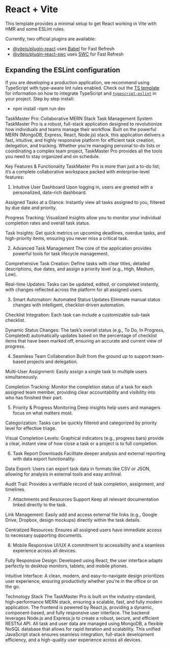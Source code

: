 # React + Vite

This template provides a minimal setup to get React working in Vite with HMR and some ESLint rules.

Currently, two official plugins are available:

- [@vitejs/plugin-react](https://github.com/vitejs/vite-plugin-react/blob/main/packages/plugin-react) uses [Babel](https://babeljs.io/) for Fast Refresh
- [@vitejs/plugin-react-swc](https://github.com/vitejs/vite-plugin-react/blob/main/packages/plugin-react-swc) uses [SWC](https://swc.rs/) for Fast Refresh

## Expanding the ESLint configuration

If you are developing a production application, we recommend using TypeScript with type-aware lint rules enabled. Check out the [TS template](https://github.com/vitejs/vite/tree/main/packages/create-vite/template-react-ts) for information on how to integrate TypeScript and [`typescript-eslint`](https://typescript-eslint.io) in your project.
Step by step install:
- npm install
-npm run dev

TaskMaster Pro: Collaborative MERN Stack Task Management System
TaskMaster Pro is a robust, full-stack application designed to revolutionize how individuals and teams manage their workflow. Built on the powerful MERN (MongoDB, Express, React, Node.js) stack, this application delivers a fast, intuitive, and highly responsive platform for efficient task creation, delegation, and tracking. Whether you’re managing personal to-do lists or coordinating a complex team project, TaskMaster Pro provides all the tools you need to stay organized and on schedule.

Key Features & Functionality
TaskMaster Pro is more than just a to-do list; it’s a complete collaborative workspace packed with enterprise-level features:

1. Intuitive User Dashboard
Upon logging in, users are greeted with a personalized, data-rich dashboard.

Assigned Tasks at a Glance: Instantly view all tasks assigned to you, filtered by due date and priority.

Progress Tracking: Visualized insights allow you to monitor your individual completion rates and overall task status.

Task Insights: Get quick metrics on upcoming deadlines, overdue tasks, and high-priority items, ensuring you never miss a critical task.

2. Advanced Task Management
The core of the application provides powerful tools for task lifecycle management.

Comprehensive Task Creation: Define tasks with clear titles, detailed descriptions, due dates, and assign a priority level (e.g., High, Medium, Low).

Real-time Updates: Tasks can be updated, edited, or completed instantly, with changes reflected across the platform for all assigned users.

3. Smart Automation: Automated Status Updates
Eliminate manual status changes with intelligent, checklist-driven automation.

Checklist Integration: Each task can include a customizable sub-task checklist.

Dynamic Status Changes: The task’s overall status (e.g., To Do, In Progress, Completed) automatically updates based on the percentage of checklist items that have been marked off, ensuring an accurate and current view of progress.

4. Seamless Team Collaboration
Built from the ground up to support team-based projects and delegation.

Multi-User Assignment: Easily assign a single task to multiple users simultaneously.

Completion Tracking: Monitor the completion status of a task for each assigned team member, providing clear accountability and visibility into who has finished their part.

5. Priority & Progress Monitoring
Deep insights help users and managers focus on what matters most.

Categorization: Tasks can be quickly filtered and categorized by priority level for effective triage.

Visual Completion Levels: Graphical indicators (e.g., progress bars) provide a clear, instant view of how close a task or a project is to full completion.

6. Task Report Downloads
Facilitate deeper analysis and external reporting with data export functionality.

Data Export: Users can export task data in formats like CSV or JSON, allowing for analysis in external tools and easy archival.

Audit Trail: Provides a verifiable record of task completion, assignment, and timelines.

7. Attachments and Resources Support
Keep all relevant documentation linked directly to the task.

Link Management: Easily add and access external file links (e.g., Google Drive, Dropbox, design mockups) directly within the task details.

Centralized Resources: Ensures all assigned users have immediate access to necessary supporting documents.

8. Mobile Responsive UI/UX
A commitment to accessibility and a seamless experience across all devices.

Fully Responsive Design: Developed using React, the user interface adapts perfectly to desktop monitors, tablets, and mobile phones.

Intuitive Interface: A clean, modern, and easy-to-navigate design prioritizes user experience, ensuring productivity whether you're in the office or on the go.

Technology Stack
The TaskMaster Pro is built on the industry-standard, high-performance MERN stack, ensuring a scalable, fast, and fully modern application. The frontend is powered by React.js, providing a dynamic, component-based, and fully responsive user interface. The backend leverages Node.js and Express.js to create a robust, secure, and efficient RESTful API. All task and user data are managed using MongoDB, a flexible NoSQL database that allows for rapid iteration and scalability. This unified JavaScript stack ensures seamless integration, full-stack development efficiency, and a high-quality user experience across all devices.
